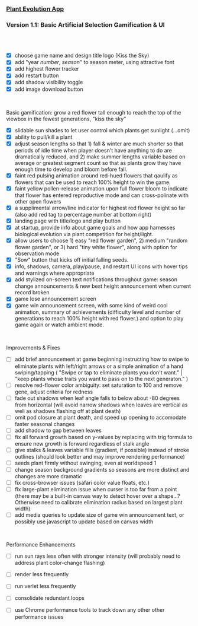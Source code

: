 ### [Plant Evolution App](https://github.com/matthewmain/plant_evolution_app) 
### Version 1.1: Basic Artificial Selection Gamification & UI

<br>
<br>

- [X] choose game name and design title logo (Kiss the Sky)
- [X] add "year _number_, _season_" to season meter, using attractive font
- [X] add highest flower tracker
- [X] add restart button
- [X] add shadow visibility toggle
- [X] add image download button

<br>

Basic gamification: grow a red flower tall enough to reach the top of the viewbox in the fewest generations, "kiss the sky"

- [X] slidable sun shades to let user control which plants get sunlight (...omit)
- [X] ability to pull/kill a plant
- [X] adjust season lengths so that 1) fall & winter are much shorter so that periods of idle time when player doesn't have anything to do are dramatically reduced, and 2) make summer lengths variable based on average or greatest segment count so that as plants grow they have enough time to develop and bloom before fall.
- [X] faint red pulsing animation around red-hued flowers that qaulify as flowers that can be used to reach 100% height to win the game.
- [X] faint yellow pollen-release animation upon full flower bloom to indicate that flower has entered reproductive mode and can cross-polinate with other open flowers
- [X] a supplimental arrow/line indicator for highest red flower height so far (also add red tag to percentage number at bottom right)
- [X] landing page with title/logo and play button
- [X] at startup, provide info about game goals and how app harnesses biological evolution via plant competition for height/light. 
- [X] allow users to choose 1) easy "red flower garden", 2) medium "random flower garden", or 3) hard "tiny white flower", along with option for observation mode
- [X] "Sow" button that kicks off initial falling seeds.
- [X] info, shadows, camera, play/pause, and restart UI icons with hover tips and warnings where appropriate
- [X] add stylized on-screen text notifications throughout game: season change announcements & new best height announcement when current record broken
- [X] game lose announcement screen
- [X] game win announcement screen, with some kind of weird cool animation, summary of achievements (difficulty level and number of generations to reach 100% height with red flower.) and option to play game again or watch ambient mode.

<br>

Improvements & Fixes

- [ ] add brief announcement at game beginning instructing how to swipe to eliminate plants with left/right arrows or a simple animation of a hand swiping/tapping ( "Swipe or tap to eliminate plants you don't want." | "keep plants whose traits you want to pass on to the next generaton." )
- [ ] resolve red-flower color ambiguity: set saturation to 100 and remove gene, adjust criteria for redness
- [ ] fade out shadows when leaf angle falls to below about -80 degrees from horizontal (will avoid narrow shadows when leaves are vertical as well as shadows flashing off at plant death)
- [ ] omit pod closure at plant death, and speed up opening to accomodate faster seasonal changes 
- [ ] add shadow to gap between leaves
- [ ] fix all forward growth based on y-values by replacing with trig formula to ensure new growth is forward regardless of stalk angle
- [ ] give stalks & leaves variable fills (gradient, if possible) instead of stroke outlines (should look better and may improve rendering performance)
- [ ] seeds plant firmly without swinging, even at worldspeed 1
- [ ] change season background gradients so seasons are more distinct and changes are more dramatic
- [ ] fix cross-browser issues (safari color value floats, etc.)
- [ ] fix large-plant elimination issue when curser is too far from a point (there may be a built-in canvas way to detect hover over a shape...? Otherwise need to calibrate elimination radius based on largest plant width)
- [ ] add media queries to update size of game win announcement text, or possibly use javascript to update based on canvas width

<br>

Performance Enhancements

- [ ] run sun rays less often with stronger intensity (will probably need to address plant color-change flashing)
- [ ] render less frequently
- [ ] run verlet less frequently
- [ ] consolidate redundant loops
- [ ] use Chrome performance tools to track down any other other performance issues




